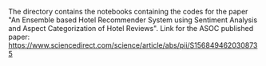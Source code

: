 The directory contains the notebooks containing the codes for the paper "An Ensemble based Hotel Recommender System using Sentiment Analysis and Aspect Categorization of Hotel Reviews".
Link for the ASOC published paper: https://www.sciencedirect.com/science/article/abs/pii/S1568494620308735
